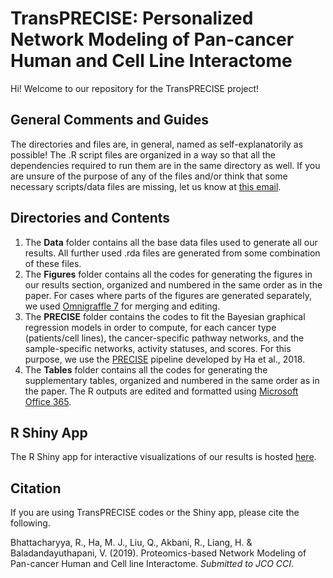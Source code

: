 # TransPRECISE: Personalized Network Modeling of Pan-cancer Human and Cell Line Interactome

Hi! Welcome to our repository for the TransPRECISE project!

## General Comments and Guides

The directories and files are, in general, named as self-explanatorily as possible! The .R script files are organized in a way so that all the dependencies required to run them are in the same directory as well. If you are unsure of the purpose of any of the files and/or think that some necessary scripts/data files are missing, let us know at [this email](mailto:rupamb@umich.edu).

## Directories and Contents

1. The **Data** folder contains all the base data files used to generate all our results. All further used .rda files are generated from some combination of these files.
2. The **Figures** folder contains all the codes for generating the figures in our results section, organized and numbered in the same order as in the paper. For cases where parts of the figures are generated separately, we used [Omnigraffle 7](https://store.omnigroup.com/main/omnigraffle) for merging and editing.
3. The **PRECISE** folder contains the codes to fit the Bayesian graphical regression models in order to compute, for each cancer type (patients/cell lines), the cancer-specific pathway networks, and the sample-specific networks, activity statuses, and scores. For this purpose, we use the [PRECISE](https://github.com/MinJinHa/PRECISE) pipeline developed by Ha et al., 2018.
4. The **Tables** folder contains all the codes for generating the supplementary tables, organized and numbered in the same order as in the paper. The R outputs are edited and formatted using [Microsoft Office 365](https://www.office.com/).

## R Shiny App

The R Shiny app for interactive visualizations of our results is hosted [here](http://rupamb.shinyapps.io/transprecise).

## Citation

If you are using TransPRECISE codes or the Shiny app, please cite the following.

Bhattacharyya, R., Ha, M. J., Liu, Q., Akbani, R., Liang, H. & Baladandayuthapani, V. (2019). Proteomics-based Network Modeling of Pan-cancer Human and Cell line Interactome. *Submitted to JCO CCI*.
